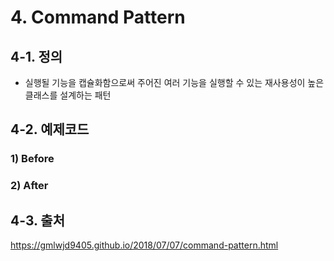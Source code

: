 # 4. Command Pattern

## 4-1. 정의
- 실행될 기능을 캡슐화함으로써 주어진 여러 기능을 실행할 수 있는 재사용성이 높은 클래스를 설계하는 패턴

## 4-2. 예제코드
### 1) Before

### 2) After

## 4-3. 출처
https://gmlwjd9405.github.io/2018/07/07/command-pattern.html
